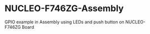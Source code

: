 # NUCLEO-F746ZG-Assembly

GPIO example in Assembly using LEDs and push button on NUCLEO-F746ZG Board

